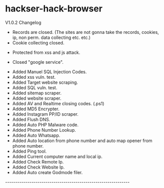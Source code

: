 # hackser-hack-browser

V1.0.2 Changelog                                                                                                        
- Records are closed. (The sites are not gonna take the records, cookies, ip, non perm. data collecting etc. etc.)      
- Cookie collecting closed.                                                                                             
+ Protected from xss and js attack.                                                                                     
- Closed "google service".                                                                                              
+ Added Manuel SQL Injection Codes.                                                                                     
+ Added xss vuln. test.                                                                                                 
+ Added Target website scraping.                                                                                        
+ Added SQL vuln. test.                                                                                                 
+ Added sitemap scraper.                                                                                                
+ Added website scraper.                                                                                               
+ Added AV and Realtime closing codes. (.ps1)                                                                           
+ Added MD5 Encrypter.                                                                                                  
+ Added Instagram PP/ID scraper.                                                                                        
+ Added Flush DNS.                                                                                                      
+ Added Auto PHP Malware code.                                                                                          
+ Added Phone Number Lookup.                                                                                            
+ Added Auto Whatsapp.                                                                                                  
+ Added Auto location from phone number and auto map opener from phone number.                                          
+ Added Ping tool.                                                                                                   
+ Added Current computer name and local ip.                                                                           
+ Added Check Remote Ip.                                                                                              
+ Added Check Website Ip.                                                                                              
+ Added Auto create Godmode filer.


                                                                                    
-*-*-*-*-*-*-*-*-*-*-*-*-*-*-*-*-*-*-*-*-*-*-*-*-*-*-*-*-*-*-*-*-*-*-*-*-*-*-*-*-*-*-*-*-*-*-*-*-*-*-*-*-*-*-*-*-*-*-*-*-*-*
